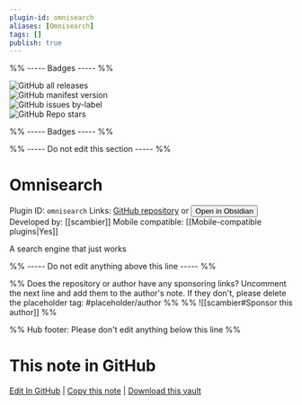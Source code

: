 ```yaml
---
plugin-id: omnisearch
aliases: [Omnisearch]
tags: []
publish: true
---
```


%% ----- Badges ----- %%

![GitHub all releases](https://img.shields.io/github/downloads/scambier/obsidian-omnisearch/total?color=573E7A&logo=github&style=for-the-badge)  
![GitHub manifest version](https://img.shields.io/github/manifest-json/v/scambier/obsidian-omnisearch?color=573E7A&logo=github&style=for-the-badge)  
![GitHub issues by-label](https://img.shields.io/github/issues/scambier/obsidian-omnisearch/help%20wanted?color=573E7A&logo=github&style=for-the-badge)  
![GitHub Repo stars](https://img.shields.io/github/stars/scambier/obsidian-omnisearch?color=573E7A&logo=github&style=for-the-badge)

%% ----- Badges ----- %%

%% ----- Do not edit this section ----- %%

# Omnisearch

Plugin ID: `omnisearch`
Links: [GitHub repository](https://github.com/scambier/obsidian-omnisearch) or [<button id=HH>Open in Obsidian</button>](obsidian://show-plugin?id=omnisearch)
Developed by: [[scambier]]
Mobile compatible: [[Mobile-compatible plugins|Yes]]

A search engine that just works

%% ----- Do not edit anything above this line ----- %%

%% Does the repository or author have any sponsoring links? Uncomment the next line and add them to the author's note. If they don't, please delete the placeholder tag: #placeholder/author %%
%% ![[scambier#Sponsor this author]] %%

%% Hub footer: Please don't edit anything below this line %%

# This note in GitHub

<span class="git-footer">[Edit In GitHub](https://github.dev/obsidian-community/obsidian-hub/blob/main/02%20-%20Community%20Expansions/02.05%20All%20Community%20Expansions/Plugins/omnisearch.md "git-hub-edit-note") | [Copy this note](https://raw.githubusercontent.com/obsidian-community/obsidian-hub/main/02%20-%20Community%20Expansions/02.05%20All%20Community%20Expansions/Plugins/omnisearch.md "git-hub-copy-note") | [Download this vault](https://github.com/obsidian-community/obsidian-hub/archive/refs/heads/main.zip "git-hub-download-vault") </span>
